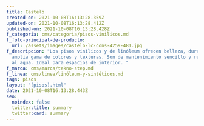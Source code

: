 ```yaml
---
title: Castelo
created-on: 2021-10-08T16:13:28.359Z
updated-on: 2021-10-08T16:13:28.412Z
published-on: 2021-10-08T16:13:28.428Z
f_categoria: cms/categoria/pisos-vinilicos.md
f_foto-principal-de-producto:
  url: /assets/images/castelo-lc-cons-4259-481.jpg
f_descripcion: "Los pisos vinílicos y de linóleum ofrecen belleza, durabilidad y
  amplia gama de colores y texturas. Son de mantenimiento sencillo y resistentes
  al agua. Ideal para espacios de interior. "
f_marca: cms/marca/tekno-step.md
f_linea: cms/linea/linóleum-y-sintéticos.md
tags: pisos
layout: "[pisos].html"
date: 2021-10-08T16:13:28.443Z
seo:
  noindex: false
  twitter:title: summary
  twitter:card: summary
---
```


